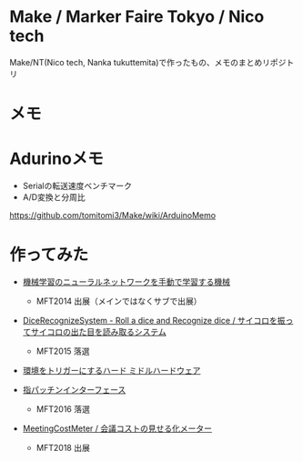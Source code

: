 # Make / Marker Faire Tokyo / Nico tech
Make/NT(Nico tech, Nanka tukuttemita)で作ったもの、メモのまとめリポジトリ

# メモ

# Adurinoメモ

* Serialの転送速度ベンチマーク
* A/D変換と分周比

https://github.com/tomitomi3/Make/wiki/ArduinoMemo

# 作ってみた
* [機械学習のニューラルネットワークを手動で学習する機械](https://github.com/tomitomi3/TLUonArduino)
  * MFT2014 出展（メインではなくサブで出展）

* [DiceRecognizeSystem - Roll a dice and Recognize dice / サイコロを振ってサイコロの出た目を読み取るシステム](https://github.com/tomitomi3/DiceRecognizeSystem)
  * MFT2015 落選
 
* [環境をトリガーにするハード ミドルハードウェア](https://github.com/tomitomi3/EnvironmentTrigger)
* [指パッチンインターフェース](https://github.com/tomitomi3/ProjectFingerSnappingInterface)
  * MFT2016 落選

* [MeetingCostMeter / 会議コストの見せる化メーター](https://github.com/tomitomi3/MeetingCostMeter)
  * MFT2018 出展
